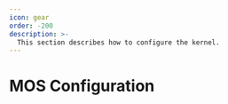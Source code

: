 ```yaml
---
icon: gear
order: -200
description: >-
  This section describes how to configure the kernel.
---
```


# MOS Configuration
